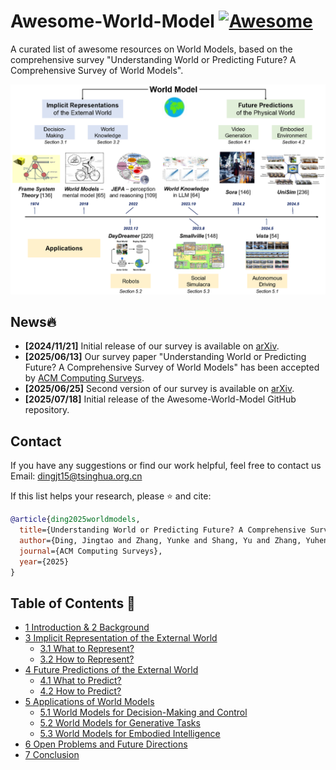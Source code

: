 # Awesome-World-Model [![Awesome](https://cdn.rawgit.com/sindresorhus/awesome/d7305f38d29fed78fa85652e3a63e154dd8e8829/media/badge.svg)](https://github.com/sindresorhus/awesome)

A curated list of awesome resources on World Models, based on the comprehensive survey "Understanding World or Predicting Future? A Comprehensive Survey of World Models".

![Loading Outline](asset/outline.png "outline")

## News🔥

* **[2024/11/21]** Initial release of our survey is available on [arXiv](https://arxiv.org/abs/2411.14499v1).
* **[2025/06/13]** Our survey paper "Understanding World or Predicting Future? A Comprehensive Survey of World Models" has been accepted by [ACM Computing Surveys](https://dl.acm.org/doi/abs/10.1145/3746449).
* **[2025/06/25]** Second version of our survey is available on [arXiv](https://arxiv.org/abs/2411.14499).
* **[2025/07/18]** Initial release of the Awesome-World-Model GitHub repository.

## Contact
If you have any suggestions or find our work helpful, feel free to contact us  
Email: dingjt15@tsinghua.org.cn

If this list helps your research, please ⭐ and cite:

```bibtex
@article{ding2025worldmodels,
  title={Understanding World or Predicting Future? A Comprehensive Survey of World Models},
  author={Ding, Jingtao and Zhang, Yunke and Shang, Yu and Zhang, Yuheng and Zong, Zefang and Feng, Jie and Yuan, Yuan and Su, Hongyu and Li, Nian and Sukiennik, Nicholas and Xu, Fengli and Li, Yong},
  journal={ACM Computing Surveys},
  year={2025}
}
```

## Table of Contents 🍃

* [1 Introduction & 2 Background](#1-introduction--2-background)
* [3 Implicit Representation of the External World](#3-implicit-representation-of-the-external-world)
    * [3.1 What to Represent?](#31-what-to-represent)
    * [3.2 How to Represent?](#32-how-to-represent)
* [4 Future Predictions of the External World](#4-future-predictions-of-the-external-world)
    * [4.1 What to Predict?](#41-what-to-predict)
    * [4.2 How to Predict?](#42-how-to-predict)
* [5 Applications of World Models](#5-applications-of-world-models)
    * [5.1 World Models for Decision-Making and Control](#51-world-models-for-decision-making-and-control)
    * [5.2 World Models for Generative Tasks](#52-world-models-for-generative-tasks)
    * [5.3 World Models for Embodied Intelligence](#53-world-models-for-embodied-intelligence)
* [6 Open Problems and Future Directions](#6-open-problems-and-future-directions)
* [7 Conclusion](#7-conclusion)
